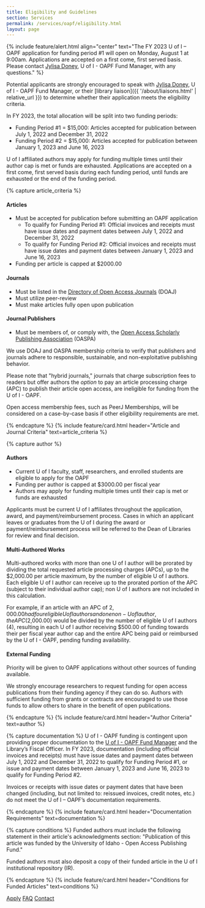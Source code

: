 ```yaml
---
title: Eligibility and Guidelines
section: Services
permalink: /services/oapf/eligibility.html
layout: page
---
```


<!--{% include feature/alert.html align="center" text="The U of I - OAPF has awarded its entire allocation for FY 2022. <a href='/services/oapf/funded.html' class='alert-link'>Explore our funded articles</a> to see this year's impact! Please contact <a href='mailto:jylisadoney@uidaho.edu' class='alert-link'>Jylisa Doney</a>, U of I - OAPF Fund Manager, with any questions." %}-->

{% include feature/alert.html align="center" text="The FY 2023 U of I – OAPF application for funding period #1 will open on Monday, August 1 at 9:00am. Applications are accepted on a first come, first served basis. Please contact <a href='mailto:jylisadoney@uidaho.edu' class='alert-link'>Jylisa Doney</a>, U of I - OAPF Fund Manager, with any questions." %}

Potential applicants are strongly encouraged to speak with [Jylisa Doney](mailto:jylisadoney@uidaho.edu), U of I - OAPF Fund Manager, or their [library liaison]({{ '/about/liaisons.html' | relative_url }}) to determine whether their application meets the eligibility criteria.

In FY 2023, the total allocation will be split into two funding periods:

- Funding Period #1 = $15,000: Articles accepted for publication between July 1, 2022 and December 31, 2022
- Funding Period #2 = $15,000: Articles accepted for publication between January 1, 2023 and June 16, 2023

U of I affiliated authors may apply for funding multiple times until their author cap is met or funds are exhausted. 
Applications are accepted on a first come, first served basis during each funding period, until funds are exhausted or the end of the funding period.

{% capture article_criteria %}
#### Articles

- Must be accepted for publication before submitting an OAPF application
  - To qualify for Funding Period #1: Official invoices and receipts must have issue dates and payment dates between July 1, 2022 and December 31, 2022
  - To qualify for Funding Period #2: Official invoices and receipts must have issue dates and payment dates between January 1, 2023 and June 16, 2023
- Funding per article is capped at $2000.00

#### Journals

- Must be listed in the <a href="https://doaj.org/">Directory of Open Access Journals</a> (DOAJ)
- Must utilize peer-review
- Must make articles fully open upon publication

#### Journal Publishers

- Must be members of, or comply with, the <a href="https://oaspa.org/membership/members/">Open Access Scholarly Publishing Association</a> (OASPA)

We use DOAJ and OASPA membership criteria to verify that publishers and journals adhere to responsible, sustainable, and non-exploitative publishing behavior.

Please note that "hybrid journals," journals that charge subscription fees to readers but offer authors the *option* to pay an article processing charge (APC) to publish their article open access, are ineligible for funding from the U of I - OAPF.

Open access membership fees, such as PeerJ Memberships, will be considered on a case-by-case basis if other eligibility requirements are met.

{% endcapture %}
{% include feature/card.html header="Article and Journal Criteria" text=article_criteria %}

{% capture author %}
#### Authors

- Current U of I faculty, staff, researchers, and enrolled students are eligible to apply for the OAPF
- Funding per author is capped at $3000.00 per fiscal year
- Authors may apply for funding multiple times until their cap is met or funds are exhausted


Applicants must be current U of I affiliates throughout the application, award, and payment/reimbursement process. Cases in which an applicant leaves or graduates from the U of I during the award or payment/reimbursement process will be referred to the Dean of Libraries for review and final decision.
      
#### Multi-Authored Works

Multi-authored works with more than one U of I author will be prorated by dividing the total requested article processing charges (APCs), up to the $2,000.00 per article maximum, by the number of eligible U of I authors. Each eligible U of I author can receive up to the prorated portion of the APC (subject to their individual author cap); non U of I authors are not included in this calculation.

For example, if an article with an APC of $2,000.00 had four eligible U of I authors and one non-U of I author, the APC ($2,000.00) would be divided by the number of eligible U of I authors (4), resulting in each U of I author receiving $500.00 of funding towards their per fiscal year author cap and the entire APC being paid or reimbursed by the U of I - OAPF, pending funding availability.

#### External Funding

Priority will be given to OAPF applications without other sources of funding available.
      
We strongly encourage researchers to request funding for open access publications from their funding agency if they can do so. 
Authors with sufficient funding from grants or contracts are encouraged to use those funds to allow others to share in the benefit of open publications.

{% endcapture %}
{% include feature/card.html header="Author Criteria" text=author %}

{% capture documentation %}
U of I - OAPF funding is contingent upon providing proper documentation to the <a href="mailto:jylisadoney@uidaho.edu">U of I - OAPF Fund Manager</a> and the Library’s Fiscal Officer. In FY 2023, documentation (including official invoices and receipts) must have issue dates and payment dates between July 1, 2022 and December 31, 2022 to qualify for Funding Period #1, or issue and payment dates between January 1, 2023 and June 16, 2023 to qualify for Funding Period #2.
    
Invoices or receipts with issue dates or payment dates that have been changed (including, but not limited to: reissued invoices, credit notes, etc.) do not meet the U of I – OAPF’s documentation requirements.

{% endcapture %}
{% include feature/card.html header="Documentation Requirements" text=documentation %}

{% capture conditions %}
Funded authors must include the following statement in their article's acknowledgments section: "Publication of this article was funded by the University of Idaho - Open Access Publishing Fund."

Funded authors must also deposit a copy of their funded article in the U of I institutional repository (IR).

{% endcapture %}
{% include feature/card.html header="Conditions for Funded Articles" text=conditions %}

<div class="text-center mb-3">
  <a href="apply.html" class="btn btn-secondary btn-sm my-2"><span class="fas fa-check"></span> Apply</a>
  <a href="faq.html" class="btn btn-secondary btn-sm my-2"><span class="fas fa-question"></span> FAQ</a>
  <a href="mailto:jylisadoney@uidaho.edu" class="btn btn-secondary btn-sm my-2"><span class="fas fa-user"></span> Contact</a>
</div>
